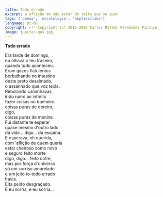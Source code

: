 ```yaml
---
title: Todo errado
excerpt: a aflição de não estar do jeito que se quer
tags: ['poema', 'escatologia', 'heptassílabo']
language: pt-BR
copyright: <!--Copyright (c) 2015-2016 Carlos Rafael Fernandes Picanço-->
image: jupiter-gas.jpg
---
```

**Todo errado**

Era tarde de domingo,  
eu olhava o teu traseiro,  
quando tudo aconteceu.  
Eram gazes flatulentos  
borbulhando no intestino  
deste preto desalmado,  
o assanhado que voz tecla.  
Rebolando caminhavas,  
indo rumo ao infinito  
fazer coisas no banheiro  
coisas puras de obreiro,  
digo,  
coisas puras de menina.  
Fui distante te esperar  
quase mesmo d'outro lado  
da vida... digo... da esquina.  
E esperava, oh querida,  
com 'aflição de quem queria  
estar cheiroso como novo  
e seguro feito morte  
digo, digo... feito cofre,  
mas por força d'universo  
só um sorriso amarelado  
e um jeito to-todo errado  
havia.  
Eita peido desgraçado.  
E eu sorria, e eu sorria...  